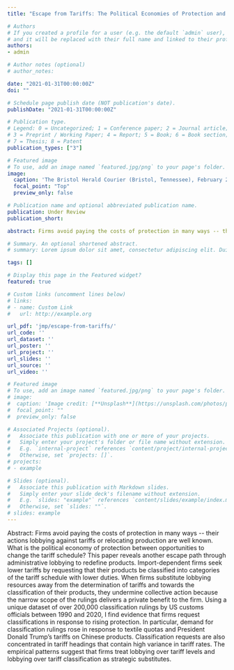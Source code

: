 ```yaml
---
title: "Escape from Tariffs: The Political Economies of Protection and Classification"

# Authors
# If you created a profile for a user (e.g. the default `admin` user), write the username (folder name) here 
# and it will be replaced with their full name and linked to their profile.
authors:
- admin

# Author notes (optional)
# author_notes:

date: "2021-01-31T00:00:00Z"
doi: ""

# Schedule page publish date (NOT publication's date).
publishDate: "2021-01-31T00:00:00Z"

# Publication type.
# Legend: 0 = Uncategorized; 1 = Conference paper; 2 = Journal article;
# 3 = Preprint / Working Paper; 4 = Report; 5 = Book; 6 = Book section;
# 7 = Thesis; 8 = Patent
publication_types: ["3"]

# Featured image
# To use, add an image named `featured.jpg/png` to your page's folder. 
image:
  caption: 'The Bristol Herald Courier (Bristol, Tennessee), February 25, 1927, page 16'
  focal_point: "Top"
  preview_only: false

# Publication name and optional abbreviated publication name.
publication: Under Review
publication_short:

abstract: Firms avoid paying the costs of protection in many ways -- their actions lobbying against tariffs or relocating production are well known. What is the political economy of protection between opportunities to change the tariff schedule? This paper reveals another escape path through administrative lobbying to redefine products. Import-dependent firms seek lower tariffs by requesting that their products be classified into categories of the tariff schedule with lower duties. When firms substitute lobbying resources away from the determination of tariffs and towards the classification of their products, they undermine collective action because the narrow scope of the rulings delivers a private benefit to the firm. Using a unique dataset of over 200,000 classification rulings by US customs officials between 1990 and 2020, I find evidence that firms request classifications in response to rising protection. In particular, demand for classification rulings rose in response to textile quotas and President Donald Trump’s tariffs on Chinese products. Classification requests are also concentrated in tariff headings that contain high variance in tariff rates. The empirical patterns suggest that firms treat lobbying over tariff levels and lobbying over tariff classification as strategic substitutes.

# Summary. An optional shortened abstract.
# summary: Lorem ipsum dolor sit amet, consectetur adipiscing elit. Duis posuere tellus ac convallis placerat. Proin tincidunt magna sed ex sollicitudin condimentum.

tags: []

# Display this page in the Featured widget?
featured: true

# Custom links (uncomment lines below)
# links:
# - name: Custom Link
#   url: http://example.org

url_pdf: 'jmp/escape-from-tariffs/'
url_code: ''
url_dataset: ''
url_poster: ''
url_project: ''
url_slides: ''
url_source: ''
url_video: ''

# Featured image
# To use, add an image named `featured.jpg/png` to your page's folder. 
# image:
#  caption: 'Image credit: [**Unsplash**](https://unsplash.com/photos/pLCdAaMFLTE)'
#  focal_point: ""
#  preview_only: false

# Associated Projects (optional).
#   Associate this publication with one or more of your projects.
#   Simply enter your project's folder or file name without extension.
#   E.g. `internal-project` references `content/project/internal-project/index.md`.
#   Otherwise, set `projects: []`.
# projects:
# - example

# Slides (optional).
#   Associate this publication with Markdown slides.
#   Simply enter your slide deck's filename without extension.
#   E.g. `slides: "example"` references `content/slides/example/index.md`.
#   Otherwise, set `slides: ""`.
# slides: example
---
```


Abstract: Firms avoid paying the costs of protection in many ways -- their actions lobbying against tariffs or relocating production are well known. What is the political economy of protection between opportunities to change the tariff schedule? This paper reveals another escape path through administrative lobbying to redefine products. Import-dependent firms seek lower tariffs by requesting that their products be classified into categories of the tariff schedule with lower duties. When firms substitute lobbying resources away from the determination of tariffs and towards the classification of their products, they undermine collective action because the narrow scope of the rulings delivers a private benefit to the firm. Using a unique dataset of over 200,000 classification rulings by US customs officials between 1990 and 2020, I find evidence that firms request classifications in response to rising protection. In particular, demand for classification rulings rose in response to textile quotas and President Donald Trump’s tariffs on Chinese products. Classification requests are also concentrated in tariff headings that contain high variance in tariff rates. The empirical patterns suggest that firms treat lobbying over tariff levels and lobbying over tariff classification as strategic substitutes.
